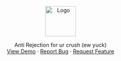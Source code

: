 <div align="center">
  <a href="https://www.google.com/url?sa=i&url=https%3A%2F%2Fwww.countryliving.com%2Flife%2Fg32106800%2Fsunset-quotes%2F&psig=AOvVaw0O3NOOeHfC8-29_tmjhBCW&ust=1676277425657000&source=images&cd=vfe&ved=0CBAQjRxqFwoTCMiEzJbKj_0CFQAAAAAdAAAAABAE">
    <img src="img/readme-2.png" alt="Logo" height="80">
  </a>

  <p align="center">
    Anti Rejection for ur crush (ew yuck)
    <br />
    <a href="https://github.com/Gylowlang/Stacie.tasyang">View Demo</a>
    ·
    <a href="https://github.com/Gylowlang/Stacie.tasyang/issues">Report Bug</a>
    ·
    <a href="https://github.com/Gylowlang/Stacie.tasyang/issues">Request Feature</a>
  </p>
</div>

